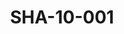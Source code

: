 ---
pid: SHA-10-001
title: SHA-10-001
language: 'en '
collection: Sharhabil Ahmed
original_label: 
rights: Sharhabil Ahmed
location_of_original: Sharhabil Ahmed
photographer_or_studio: 
scanned_from: photograph 6.9 by 9.8
_date: 1969-1970
location: Khartoum, Amarat
description: Sharhabil Ahmed and friend dancing
additional_notes: 
permission_display: 'yes'
on_server: 'no'
on_website: 'no'
permalink: "/archive/en/sha-10-001.html"
layout: photo-page
---
